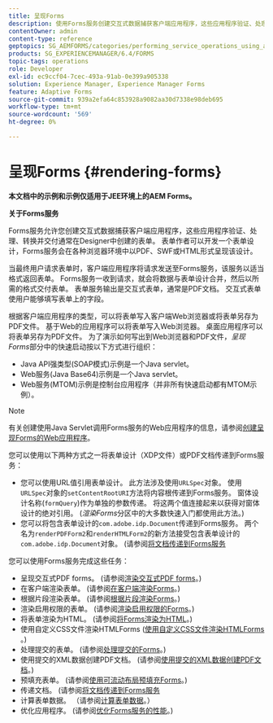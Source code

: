 ```yaml
---
title: 呈现Forms
description: 使用Forms服务创建交互式数据捕获客户端应用程序，这些应用程序验证、处理、转换并交付通常在Designer中创建的表单。 表单作者可以开发一个表单设计，Forms服务会在各种浏览器环境中以PDF、SWF或HTML形式呈现该设计。
contentOwner: admin
content-type: reference
geptopics: SG_AEMFORMS/categories/performing_service_operations_using_apis
products: SG_EXPERIENCEMANAGER/6.4/FORMS
topic-tags: operations
role: Developer
exl-id: ec9ccf04-7cec-493a-91ab-0e399a905338
solution: Experience Manager, Experience Manager Forms
feature: Adaptive Forms
source-git-commit: 939a2efa64c853928a9082aa30d7338e98deb695
workflow-type: tm+mt
source-wordcount: '569'
ht-degree: 0%

---
```


# 呈现Forms {#rendering-forms}

**本文档中的示例和示例仅适用于JEE环境上的AEM Forms。**

**关于Forms服务**

Forms服务允许您创建交互式数据捕获客户端应用程序，这些应用程序验证、处理、转换并交付通常在Designer中创建的表单。 表单作者可以开发一个表单设计，Forms服务会在各种浏览器环境中以PDF、SWF或HTML形式呈现该设计。

当最终用户请求表单时，客户端应用程序将请求发送至Forms服务，该服务以适当格式返回表单。 Forms服务一收到请求，就会将数据与表单设计合并，然后以所需的格式交付表单。 表单服务输出是交互式表单，通常是PDF文档。 交互式表单使用户能够填写表单上的字段。

根据客户端应用程序的类型，可以将表单写入客户端Web浏览器或将表单另存为PDF文件。 基于Web的应用程序可以将表单写入Web浏览器。 桌面应用程序可以将表单另存为PDF文件。 为了演示如何写出到Web浏览器和PDF文件，*呈现Forms*&#x200B;部分中的快速启动按以下方式进行组织：

* Java API强类型(SOAP模式)示例是一个Java servlet。
* Web服务(Java Base64)示例是一个Java servlet。
* Web服务(MTOM)示例是控制台应用程序（并非所有快速启动都有MTOM示例）。

>[!NOTE]
>
>有关创建使用Java Servlet调用Forms服务的Web应用程序的信息，请参阅[创建呈现Forms的Web应用程序](/help/forms/developing/creating-web-applications-renders-forms.md)。

您可以使用以下两种方式之一将表单设计（XDP文件）或PDF文档传递到Forms服务：

* 您可以使用URL值引用表单设计。 此方法涉及使用`URLSpec`对象。 使用`URLSpec`对象的`setContentRootURI`方法将内容根传递到Forms服务。 窗体设计名称(`formQuery`)作为单独的参数传递。 将这两个值连接起来以获得对窗体设计的绝对引用。 (*渲染Forms*&#x200B;分区中的大多数快速入门都使用此方法。)
* 您可以将包含表单设计的`com.adobe.idp.Document`传递到Forms服务。 两个名为`renderPDFForm2`和`renderHTMLForm2`的新方法接受包含表单设计的`com.adobe.idp.Document`对象。 (请参阅[将文档传递到Forms服务](/help/forms/developing/passing-documents-forms-service.md)

您可以使用Forms服务完成这些任务：

* 呈现交互式PDF forms。 (请参阅[渲染交互式PDF forms](/help/forms/developing/rendering-interactive-pdf-forms.md)。)
* 在客户端渲染表单。 (请参阅[在客户端渲染Forms](/help/forms/developing/rendering-forms-client.md)。)
* 根据片段渲染表单。 (请参阅[根据片段渲染Forms](/help/forms/developing/rendering-forms-based-fragments.md)。)
* 渲染启用权限的表单。 (请参阅[渲染启用权限的Forms](/help/forms/developing/rendering-rights-enabled-forms.md)。)
* 将表单渲染为HTML。 (请参阅[将Forms渲染为HTML](/help/forms/developing/rendering-forms-html.md)。)
* 使用自定义CSS文件渲染HTMLForms ([使用自定义CSS文件渲染HTMLForms &#x200B;](/help/forms/developing/rendering-html-forms-using-custom.md)。)
* 处理提交的表单。 (请参阅[处理提交的Forms](/help/forms/developing/handling-submitted-forms.md)。)
* 使用提交的XML数据创建PDF文档。 (请参阅[使用提交的XML数据创建PDF文档](/help/forms/developing/creating-pdf-documents-submitted-xml.md)。)
* 预填充表单。 (请参阅[使用可流动布局预填充Forms](/help/forms/developing/prepopulating-forms-flowable-layouts.md)。)
* 传递文档。 (请参阅[将文档传递到Forms服务](/help/forms/developing/passing-documents-forms-service.md)
* 计算表单数据。 （请参阅[计算表单数据](/help/forms/developing/calculating-form-data.md)。）
* 优化应用程序。 (请参阅[优化Forms服务的性能](/help/forms/developing/optimizing-performance-forms-service.md)。)
